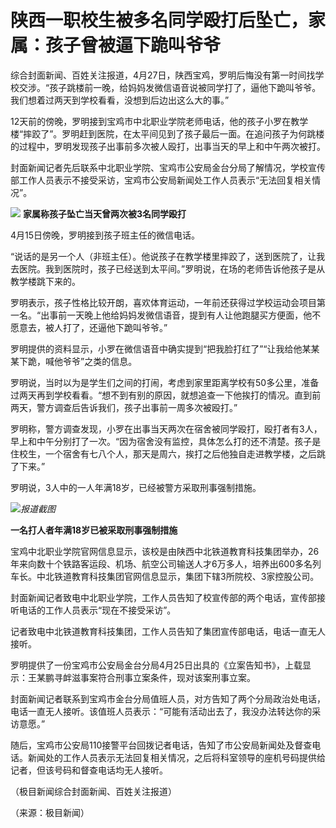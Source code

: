 # 陕西一职校生被多名同学殴打后坠亡，家属：孩子曾被逼下跪叫爷爷

综合封面新闻、百姓关注报道，4月27日，陕西宝鸡，罗明后悔没有第一时间找学校交涉。“孩子跳楼前一晚，给妈妈发微信语音说被同学打了，逼他下跪叫爷爷。我们想着过两天到学校看看，没想到后边出这么大的事。”

12天前的傍晚，罗明接到宝鸡市中北职业学院老师电话，他的孩子小罗在教学楼“摔跤了”。罗明赶到医院，在太平间见到了孩子最后一面。在追问孩子为何跳楼的过程中，罗明发现孩子出事前多次被人殴打，出事当天的早上和中午两次被打。

封面新闻记者先后联系中北职业学院、宝鸡市公安局金台分局了解情况，学校宣传部工作人员表示不接受采访，宝鸡市公安局新闻处工作人员表示“无法回复相关情况”。

![](https://inews.gtimg.com/om_bt/OPIan_2UUt-iGXF9p9FjlJQdpL91l_2EPaZZEkssm43DQAA/1000)
**家属称孩子坠亡当天曾两次被3名同学殴打**

4月15日傍晚，罗明接到孩子班主任的微信电话。

“说话的是另一个人（非班主任）。他说孩子在教学楼里摔跤了，送到医院了，让我去医院。我到医院时，孩子已经送到太平间。”罗明说，在场的老师告诉他孩子是从教学楼跳下来的。

罗明表示，孩子性格比较开朗，喜欢体育运动，一年前还获得过学校运动会项目第一名。“出事前一天晚上他给妈妈发微信语音，提到有人让他跑腿买方便面，他不愿意去，被人打了，还逼他下跪叫爷爷。”

罗明提供的资料显示，小罗在微信语音中确实提到“把我脸打红了”“让我给他某某某下跪，喊他爷爷”之类的信息。

罗明说，当时以为是学生们之间的打闹，考虑到家里距离学校有50多公里，准备过两天再到学校看看。“想不到有别的原因，就想追查一下他挨打的情况。直到前两天，警方调查后告诉我们，孩子出事前一周多次被殴打。”

罗明称，警方调查发现，小罗在出事当天两次在宿舍被同学殴打，殴打者有3人，早上和中午分别打了一次。“因为宿舍没有监控，具体怎么打的还不清楚。孩子是住校生，一个宿舍有七八个人，那天是周六，挨打之后他独自走进教学楼，之后跳了下来。”

罗明说，3人中的一人年满18岁，已经被警方采取刑事强制措施。

![](https://inews.gtimg.com/om_bt/O9Nud94L9MsIlF3ivf9j8mIlLwZkcvTJ2Y9MhA2qQN6JcAA/1000)_报道截图_

**一名打人者年满18岁已被采取刑事强制措施**

宝鸡中北职业学院官网信息显示，该校是由陕西中北铁道教育科技集团举办，26年来向数十个铁路客运段、机场、航空公司输送人才6万多人，培养出600多名列车长。中北铁道教育科技集团官网信息显示，集团下辖3所院校、3家控股公司。

封面新闻记者致电中北职业学院，工作人员告知了校宣传部的两个电话，宣传部接听电话的工作人员表示“现在不接受采访”。

记者致电中北铁道教育科技集团，工作人员告知了集团宣传部电话，电话一直无人接听。

罗明提供了一份宝鸡市公安局金台分局4月25日出具的《立案告知书》，上载显示：王某鹏寻衅滋事案符合刑事立案条件，现对该案刑事立案。

封面新闻记者联系到宝鸡市金台分局值班人员，对方告知了两个分局政治处电话，电话一直无人接听。该值班人员表示：“可能有活动出去了，我没办法转达你的采访意愿。”

随后，宝鸡市公安局110接警平台回拨记者电话，告知了市公安局新闻处及督查电话。新闻处的工作人员表示无法回复相关情况，之后将科室领导的座机号码提供给记者，但该号码和督查电话均无人接听。

（极目新闻综合封面新闻、百姓关注报道）

（来源：极目新闻）

